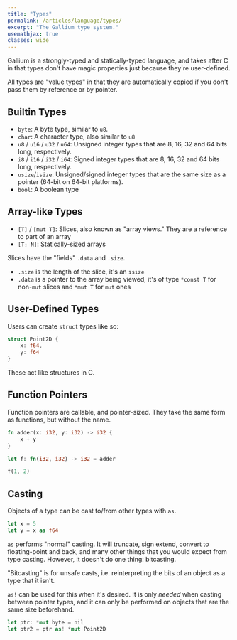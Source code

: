 ```yaml
---
title: "Types"
permalink: /articles/language/types/
excerpt: "The Gallium type system."
usemathjax: true
classes: wide
---
```


Gallium is a strongly-typed and statically-typed language, and takes after C
in that types don't have magic properties just because they're user-defined.

All types are "value types" in that they are automatically copied if you don't pass
them by reference or by pointer. 

## Builtin Types

- `byte`: A byte type, similar to `u8`.
- `char`: A character type, also similar to `u8`
- `u8` / `u16` / `u32` / `u64`: Unsigned integer types that are 8, 16, 32 and 64 bits long, respectively. 
- `i8` / `i16` / `i32` / `i64`: Signed integer types that are 8, 16, 32 and 64 bits long, respectively.
- `usize`/`isize`: Unsigned/signed integer types that are the same size as a pointer (64-bit on 64-bit platforms).
- `bool`: A boolean type

## Array-like Types

- `[T]` / `[mut T]`: Slices, also known as "array views." They are a reference to part of an array
- `[T; N]`: Statically-sized arrays

Slices have the "fields" `.data` and `.size`. 

- `.size` is the length of the slice, it's an `isize`
- `.data` is a pointer to the array being viewed, it's of type `*const T` for non-`mut` slices and `*mut T` for `mut` ones

## User-Defined Types

Users can create `struct` types like so:

```rs
struct Point2D {
    x: f64,
    y: f64
}
```

These act like structures in C.

## Function Pointers

Function pointers are callable, and pointer-sized. They take the same form as functions, but without
the name.

```rs
fn adder(x: i32, y: i32) -> i32 { 
    x + y
}

let f: fn(i32, i32) -> i32 = adder

f(1, 2)
```

## Casting

Objects of a type can be cast to/from other types with `as`.

```rs
let x = 5
let y = x as f64
```

`as` performs "normal" casting. It will truncate, sign extend, 
convert to floating-point and back, and many other things that
you would expect from type casting. However, it doesn't do one
thing: bitcasting.

"Bitcasting" is for unsafe casts, i.e. reinterpreting the bits 
of an object as a type that it isn't. 

`as!` can be used for this when it's desired. It is only *needed*
when casting between pointer types, and it can only be performed
on objects that are the same size beforehand.

```rs
let ptr: *mut byte = nil
let ptr2 = ptr as! *mut Point2D
```
